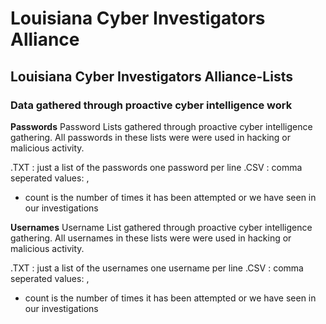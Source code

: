 # Louisiana Cyber Investigators Alliance
## Louisiana Cyber Investigators Alliance-Lists
### Data gathered through proactive cyber intelligence work

**Passwords**
Password Lists gathered through proactive cyber intelligence gathering. All passwords in these lists were 
were used in hacking or malicious activity. 
 
.TXT : just a list of the passwords one password per line
.CSV : comma seperated values: <password>, <count>
- count is the number of times it has been attempted or we have seen in our investigations

**Usernames**
Username List gathered through proactive cyber intelligence gathering. All usernames in these lists were 
were used in hacking or malicious activity. 
  
.TXT : just a list of the usernames one username per line
.CSV : comma seperated values: <username>, <count>
- count is the number of times it has been attempted or we have seen in our investigations

